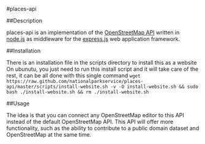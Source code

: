 #places-api

##Description

places-api is an implementation of the [OpenStreetMap API](http://wiki.openstreetmap.org/wiki/API_v0.6) written in [node.js](http://nodejs.org/) as middleware for the [express.js](http://expressjs.com/) web application framework.

##Installation

There is an installation file in the scripts directory to install this as a website
On ubunutu, you just need to run this install script and it will take care of the rest, it can be all done with this single command
`wget https://raw.github.com/nationalparkservice/places-api/master/scripts/install-website.sh -v -O install-website.sh && sudo bash ./install-website.sh && rm ./install-website.sh`

##Usage

The idea is that you can connect any OpenStreetMap editor to this API instead of the default OpenStreetMap API. This API will offer more functionality, such as the ability to contribute to a public domain dataset and OpenStreetMap at the same time.
